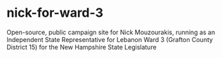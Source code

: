 # nick-for-ward-3
Open-source, public campaign site for Nick Mouzourakis, running as an Independent State Representative for Lebanon Ward 3 (Grafton County District 15) for the New Hampshire State Legislature

